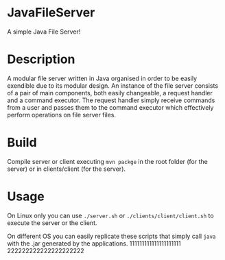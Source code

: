 # JavaFileServer
A simple Java File Server!

# Description
A modular file server written in Java organised in order to be easily exendible due to its modular design.
An instance of the file server consists of a pair of main components, both easily changeable, a request handler and a command executor.
The request handler simply receive commands from a user and passes them to the command executor which effectively perform operations on file server files.

# Build
Compile server or client executing `mvn packge` in the root folder (for the server) or in clients/client (for the server).

# Usage
On Linux only you can use `./server.sh` or `./clients/client/client.sh` to execute the server or the client.

On different OS you can easily replicate these scripts that simply call `java` with the .jar generated by the applications.
111111111111111111111
222222222222222222222

